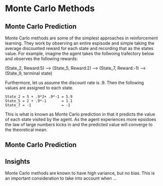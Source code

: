 # Monte Carlo Methods 

## Monte Carlo Prediction

Monte Carlo methods are some of the simplest approaches in reinforcement learning. They work by observing an entire espisode and simple taking the average discounted reward for each state and recording that as the states value. For example, imagine the agent takes the follwoing trafectory below and observes the following rewards:

(State_2, Reward:5) --> (State_5, Reward:2) --> (State_7, Reward:-1) --> (State_9, terminal state)

Furthermore, let us assume the discount rate is .9. Then the following values are assigned to each state.

    State_2 = 5 + .9*2+ .9*-1 = 5.9
    State_5 = 2 + .9*-1       = 1.1
    State_7 = -1              = -1

This is what is known as Monte Carlo prediction in that it predicts the value of each state visited by the agent. As the agent experiences more epsidoes the law of large numbers kicks in and the predicted value will converge to the theoretical mean. 

## Monte Carlo Prediction

## Insights

Monte Carlo methods are known to have high variance, but no bias. This is an important consideration to take into account when ...
